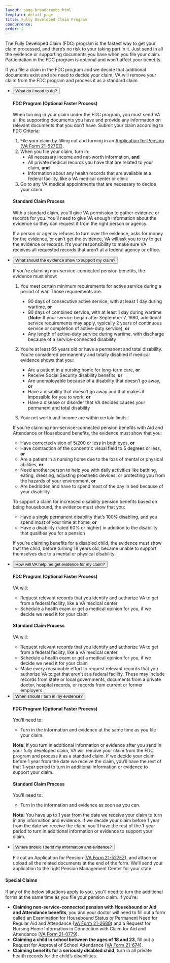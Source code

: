 ```yaml
---
layout: page-breadcrumbs.html
template: detail-page
title: Fully Developed Claim Program
concurrence:
order: 2
---
```


<div class="va-introtext">

The Fully Developed Claim (FDC) program is the fastest way to get your claim processed, and there’s no risk to your taking part in it. Just send in all the evidence or supporting documents you have when you file your claim. Participation in the FDC program is optional and won’t affect your benefits.

If you file a claim in the FDC program and we decide that additional documents exist and are need to decide your claim, VA will remove your claim from the FDC program and process it as a standard claim.

</div>

<div class="usa-accordion">
<ul class="usa-unstyled-list">
<li>
<button class="usa-button-unstyled usa-accordion-button" aria-controls="need-to-do">What do I need to do?</button>
<div id="need-to-do" class="usa-accordion-content">

#### FDC Program (Optional Faster Process)

When turning in your claim under the FDC program, you must send VA all the supporting documents you have and provide any information on relevant documents that you don’t have.
Submit your claim according to FDC Criteria:

1. File your claim by filling out and turning in an [Application for Pension (VA Form 21-527EZ)](/pension/application/527EZ/).
2. When you file your claim, turn in:
    - All necessary income and net-worth information, **and**
    - All private medical records you have that are related to your claim, **and**
    - Information about any health records that are available at a federal facility, like a VA medical center or clinic
3. Go to any VA medical appointments that are necessary to decide your claim

#### Standard Claim Process

With a standard claim, you’ll give VA permission to gather evidence or records for you. You’ll need to give VA enough information about the evidence so they can request it from the right person or agency.

If a person or agency refuses to turn over the evidence, asks for money for the evidence, or can’t get the evidence, VA will ask you to try to get the evidence or records. It’s your responsibility to make sure VA receives all requested records that aren’t at a federal agency or office.

</div>
</li>
<li>
<button class="usa-button-unstyled usa-accordion-button" aria-controls="evidence-must-show">What should the evidence show to support my claim?</button>
<div id="evidence-must-show" class="usa-accordion-content">

If you’re claiming non-service-connected pension benefits, the evidence must show:
1. You meet certain minimum requirements for active service during a period of war. Those requirements are:

    - 90 days of consecutive active service, with at least 1 day during wartime, **or**
    - 90 days of combined service, with at least 1 day during wartime
    (**Note:** If your service began after September 7, 1980, additional service requirements may apply, typically 2 years of continuous service or completion of active-duty service), **or**
    - Any length of active-duty service during wartime, with discharge because of a service-connected disability

2. You’re at least 65 years old or have a permanent and total disability. You’re considered permanently and totally disabled if medical evidence shows that you:

    - Are a patient in a nursing home for long-term care, **or**
    - Receive Social Security disability benefits, **or**
    - Are unemployable because of a disability that doesn’t go away, **or**
    - Have a disability that doesn’t go away and that makes it impossible for you to work, **or**
    - Have a disease or disorder that VA decides causes your permanent and total disability

3. Your net worth and income are within certain limits.

If you’re claiming non-service-connected pension benefits with Aid and Attendance or Housebound benefits, the evidence must show that you:

  - Have corrected vision of 5/200 or less in both eyes, **or**
  - Have contraction of the concentric visual field to 5 degrees or less, **or**
  - Are a patient in a nursing home due to the loss of mental or physical abilities, **or**
  - Need another person to help you with daily activities like bathing, eating, dressing, adjusting prosthetic devices, or protecting you from the hazards of your environment, **or**
  - Are bedridden and have to spend most of the day in bed because of your disability

To support a claim for increased disability pension benefits based on being housebound, the evidence must show that you:

  - Have a single permanent disability that’s 100% disabling, and you spend most of your time at home, **or**
  - Have a disability (rated 60% or higher) in addition to the disability that qualifies you for a pension

If you’re claiming benefits for a disabled child, the evidence must show that the child, before turning 18 years old, became unable to support themselves due to a mental or physical disability.

</div>
</li>
<li>
<button class="usa-button-unstyled usa-accordion-button" aria-controls="va-will-help">How will VA help me get evidence for my claim?</button>
<div id="va-will-help" class="usa-accordion-content">

#### FDC Program (Optional Faster Process)

VA will:
- Request relevant records that you identify and authorize VA to get from a federal facility, like a VA medical center
- Schedule a health exam or get a medical opinion for you, if we decide we need it for your claim

#### Standard Claim Process

VA will:
- Request relevant records that you identify and authorize VA to get from a federal facility, like a VA medical center
- Schedule a health exam or get a medical opinion for you, if we decide we need it for your claim
- Make every reasonable effort to request relevant records that you authorize VA to get that aren’t at a federal facility. These may include records from state or local governments, documents from a private doctor, hospital records, or records from current or former employers

</div>
</li>
<li>
<button class="usa-button-unstyled usa-accordion-button" aria-controls="when-to-send">When should I turn in my evidence?</button>
<div id="when-to-send" class="usa-accordion-content">

#### FDC Program (Optional Faster Process)

You’ll need to:
- Turn in the information and evidence at the same time as you file your claim.
<div class="usa-alert usa-alert-warning no-background-image">

**Note:** If you turn in additional information or evidence after you send in your fully developed claim, VA will remove your claim from the FDC program and process it as a standard claim. If we decide your claim before 1 year from the date we receive the claim, you’ll have the rest of that 1-year period to turn in additional information or evidence to support your claim.

</div>

#### Standard Claim Process

You’ll need to:
- Turn in the information and evidence as soon as you can.

<div class="usa-alert usa-alert-warning no-background-image">

**Note:** You have up to 1 year from the date we receive your claim to turn in any information and evidence. If we decide your claim before 1 year from the date we receive the claim, you’ll have the rest of the 1-year period to turn in additional information or evidence to support your claim.

</div>
</div>
</li>
<li>
<button class="usa-button-unstyled usa-accordion-button" aria-controls="where-to-send">Where should I send my information and evidence?</button>
<div id="where-to-send" class="usa-accordion-content">

Fill out an Application for Pension ([VA Form 21-527EZ](/pension/application/527EZ)), and attach or upload all the related documents at the end of the form. We’ll send your application to the right Pension Management Center for your state.

</div>
</li>
</ul>
</div>

<div class="feature" markdown=“1”>

#### Special Claims
If any of the below situations apply to you, you'll need to turn the additional forms at the same time as you file your pension claim.
If you’re:
- **Claiming non-service-connected pension with Housebound or Aid and Attendance benefits**, you and your doctor will need to fill out a form called an Examination for Housebound Status or Permanent Need for Regular Aid and Attendance ([VA Form 21-2680](https://www.va.gov/vaforms/form_detail.asp?FormNo=21-2680)) and a Request for Nursing Home Information in Connection with Claim for Aid and Attendance ([VA Form 21-0779](https://www.va.gov/vaforms/form_detail.asp?FormNo=21-0779)).
- **Claiming a child in school between the ages of 18 and 23**, fill out a Request for Approval of School Attendance ([VA Form 21-674](https://www.va.gov/vaforms/form_detail.asp?FormNo=21-674)).
- **Claiming benefits for a seriously disabled child**, turn in all private health records for the child’s disabilities.

</div>

<script src="https://standards.usa.gov/assets/js/vendor/uswds.min.js" type="text/javascript"></script>
